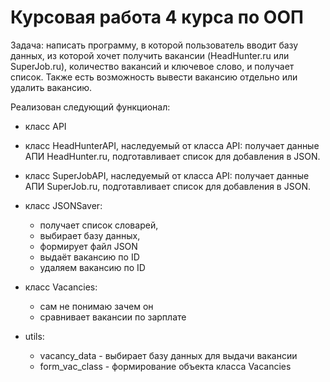 # Курсовая работа 4 курса по ООП

Задача: написать программу, в которой пользователь вводит базу данных, из которой хочет получить вакансии (HeadHunter.ru или SuperJob.ru), количество вакансий и ключевое слово, и получает список.
Также есть возможность вывести вакансию отдельно или удалить вакансию.

Реализован следующий функционал:

- класс API
- класс HeadHunterAPI, наследуемый от класса API: получает данные АПИ HeadHunter.ru, подготавливает список для добавления в JSON.
- класс SuperJobAPI, наследуемый от класса API: получает данные АПИ SuperJob.ru, подготавливает список для добавления в JSON.


- класс JSONSaver: 
  - получает список словарей, 
  - выбирает базу данных,
  - формирует файл JSON
  - выдаёт вакансию по ID
  - удаляем вакансию по ID


- класс Vacancies:
  - сам не понимаю зачем он
  - сравнивает вакансии по зарплате

- utils:
  - vacancy_data - выбирает базу данных для выдачи вакансии
  - form_vac_class - формирование объекта класса Vacancies
